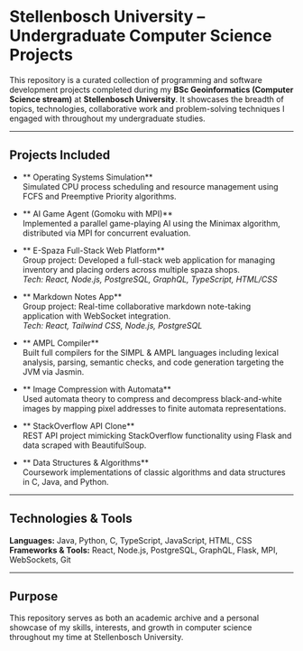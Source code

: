 # Stellenbosch University – Undergraduate Computer Science Projects
This repository is a curated collection of programming and software development projects completed during my **BSc Geoinformatics (Computer Science stream)** at **Stellenbosch University**. It showcases the breadth of topics, technologies, collaborative work and problem-solving techniques I engaged with throughout my undergraduate studies.

---

## Projects Included

- ** Operating Systems Simulation**  
  Simulated CPU process scheduling and resource management using FCFS and Preemptive Priority algorithms.

- ** AI Game Agent (Gomoku with MPI)**  
  Implemented a parallel game-playing AI using the Minimax algorithm, distributed via MPI for concurrent evaluation.

- ** E-Spaza Full-Stack Web Platform**  
  Group project: Developed a full-stack web application for managing inventory and placing orders across multiple spaza shops.  
  _Tech: React, Node.js, PostgreSQL, GraphQL, TypeScript, HTML/CSS_

- ** Markdown Notes App**  
  Group project: Real-time collaborative markdown note-taking application with WebSocket integration.  
  _Tech: React, Tailwind CSS, Node.js, PostgreSQL_

- ** AMPL Compiler**  
  Built full compilers for the SIMPL & AMPL languages including lexical analysis, parsing, semantic checks, and code generation targeting the JVM via Jasmin.

- ** Image Compression with Automata**  
  Used automata theory to compress and decompress black-and-white images by mapping pixel addresses to finite automata representations.

- ** StackOverflow API Clone**  
  REST API project mimicking StackOverflow functionality using Flask and data scraped with BeautifulSoup.

- ** Data Structures & Algorithms**  
  Coursework implementations of classic algorithms and data structures in C, Java, and Python.

---

## Technologies & Tools

**Languages:** Java, Python, C, TypeScript, JavaScript, HTML, CSS  
**Frameworks & Tools:** React, Node.js, PostgreSQL, GraphQL, Flask, MPI, WebSockets, Git

---

## Purpose

This repository serves as both an academic archive and a personal showcase of my skills, interests, and growth in computer science throughout my time at Stellenbosch University.

